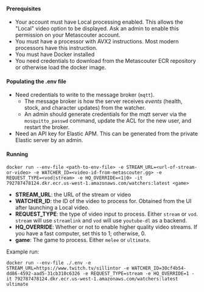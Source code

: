 #### Prerequisites
- Your account must have Local processing enabled. This allows the "Local" video option to be displayed. Ask an admin to enable this permission on your Metascouter account. 
- You must have a processor with AVX2 instructions. Most modern processors have this instruction.
- You must have Docker installed
- You need credentials to download from the Metascouter ECR repository or otherwise load the docker image. 
#### Populating the .env file
- Need credentials to write to the message broker (`mqtt`). 
	- The message broker is how the server receives *events* (health, stock, and character updates) from the watcher.
	- An admin should generate credentials for the mqtt server via the `mosquitto_passwd` command, update the ACL for the new user, and restart the broker. 
- Need an API key for Elastic APM. This can be generated from the private Elastic server by an admin. 

#### Running
```
docker run --env-file <path-to-env-file> -e STREAM_URL=<url-of-stream-or-video> -e WATCHER_ID=<video-id-from-metascouter.gg> -e REQUEST_TYPE=<vod|stream> -e HQ_OVERRIDE=<1|0> -it 792787478124.dkr.ecr.us-west-1.amazonaws.com/watchers:latest <game>
```
- **STREAM_URL**: the URL of the stream or video
- **WATCHER_ID**: the ID of the video to process for. Obtained from the UI after launching a Local video.
- **REQUEST_TYPE**: the type of video input to process. Either `stream` or `vod`. `stream` will use `streamlink` and `vod` will use `youtube-dl` as a backend.
- **HQ_OVERRIDE**: Whether or not to enable higher quality video streams. If you have a fast computer, set this to 1; otherwise, 0.
- **game**: The game to process. Either `melee` or `ultimate`. 

Example run:
```
docker run --env-file ./.env -e STREAM_URL=https://www.twitch.tv/sillintor -e WATCHER_ID=30cf4b54-dd86-4592-aad5-31cb310c6326 -e REQUEST_TYPE=stream -e HQ_OVERRIDE=1 -it 792787478124.dkr.ecr.us-west-1.amazonaws.com/watchers:latest ultimate
```
